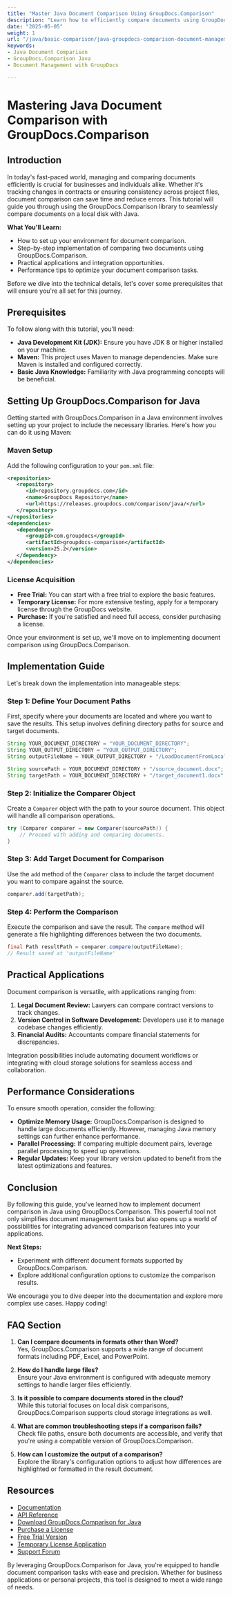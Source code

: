 ```yaml
---
title: "Master Java Document Comparison Using GroupDocs.Comparison"
description: "Learn how to efficiently compare documents using GroupDocs.Comparison in Java. This guide covers setup, implementation, and performance optimization."
date: "2025-05-05"
weight: 1
url: "/java/basic-comparison/java-groupdocs-comparison-document-management-guide/"
keywords:
- Java Document Comparison
- GroupDocs.Comparison Java
- Document Management with GroupDocs

---
```



# Mastering Java Document Comparison with GroupDocs.Comparison

## Introduction

In today's fast-paced world, managing and comparing documents efficiently is crucial for businesses and individuals alike. Whether it's tracking changes in contracts or ensuring consistency across project files, document comparison can save time and reduce errors. This tutorial will guide you through using the GroupDocs.Comparison library to seamlessly compare documents on a local disk with Java.

**What You'll Learn:**
- How to set up your environment for document comparison.
- Step-by-step implementation of comparing two documents using GroupDocs.Comparison.
- Practical applications and integration opportunities.
- Performance tips to optimize your document comparison tasks.

Before we dive into the technical details, let's cover some prerequisites that will ensure you're all set for this journey.

## Prerequisites

To follow along with this tutorial, you'll need:

- **Java Development Kit (JDK):** Ensure you have JDK 8 or higher installed on your machine.
- **Maven:** This project uses Maven to manage dependencies. Make sure Maven is installed and configured correctly.
- **Basic Java Knowledge:** Familiarity with Java programming concepts will be beneficial.

## Setting Up GroupDocs.Comparison for Java

Getting started with GroupDocs.Comparison in a Java environment involves setting up your project to include the necessary libraries. Here's how you can do it using Maven:

### Maven Setup

Add the following configuration to your `pom.xml` file:

```xml
<repositories>
   <repository>
      <id>repository.groupdocs.com</id>
      <name>GroupDocs Repository</name>
      <url>https://releases.groupdocs.com/comparison/java/</url>
   </repository>
</repositories>
<dependencies>
   <dependency>
      <groupId>com.groupdocs</groupId>
      <artifactId>groupdocs-comparison</artifactId>
      <version>25.2</version>
   </dependency>
</dependencies>
```

### License Acquisition

- **Free Trial:** You can start with a free trial to explore the basic features.
- **Temporary License:** For more extensive testing, apply for a temporary license through the GroupDocs website.
- **Purchase:** If you're satisfied and need full access, consider purchasing a license.

Once your environment is set up, we'll move on to implementing document comparison using GroupDocs.Comparison.

## Implementation Guide

Let's break down the implementation into manageable steps:

### Step 1: Define Your Document Paths

First, specify where your documents are located and where you want to save the results. This setup involves defining directory paths for source and target documents.

```java
String YOUR_DOCUMENT_DIRECTORY = "YOUR_DOCUMENT_DIRECTORY";
String YOUR_OUTPUT_DIRECTORY = "YOUR_OUTPUT_DIRECTORY";
String outputFileName = YOUR_OUTPUT_DIRECTORY + "/LoadDocumentFromLocalDisc_result.docx";

String sourcePath = YOUR_DOCUMENT_DIRECTORY + "/source_document.docx";
String targetPath = YOUR_DOCUMENT_DIRECTORY + "/target_document1.docx";
```

### Step 2: Initialize the Comparer Object

Create a `Comparer` object with the path to your source document. This object will handle all comparison operations.

```java
try (Comparer comparer = new Comparer(sourcePath)) {
    // Proceed with adding and comparing documents.
}
```

### Step 3: Add Target Document for Comparison

Use the `add` method of the `Comparer` class to include the target document you want to compare against the source.

```java
comparer.add(targetPath);
```

### Step 4: Perform the Comparison

Execute the comparison and save the result. The `compare` method will generate a file highlighting differences between the two documents.

```java
final Path resultPath = comparer.compare(outputFileName);
// Result saved at 'outputFileName'
```

## Practical Applications

Document comparison is versatile, with applications ranging from:

1. **Legal Document Review:** Lawyers can compare contract versions to track changes.
2. **Version Control in Software Development:** Developers use it to manage codebase changes efficiently.
3. **Financial Audits:** Accountants compare financial statements for discrepancies.

Integration possibilities include automating document workflows or integrating with cloud storage solutions for seamless access and collaboration.

## Performance Considerations

To ensure smooth operation, consider the following:

- **Optimize Memory Usage:** GroupDocs.Comparison is designed to handle large documents efficiently. However, managing Java memory settings can further enhance performance.
- **Parallel Processing:** If comparing multiple document pairs, leverage parallel processing to speed up operations.
- **Regular Updates:** Keep your library version updated to benefit from the latest optimizations and features.

## Conclusion

By following this guide, you've learned how to implement document comparison in Java using GroupDocs.Comparison. This powerful tool not only simplifies document management tasks but also opens up a world of possibilities for integrating advanced comparison features into your applications.

**Next Steps:**
- Experiment with different document formats supported by GroupDocs.Comparison.
- Explore additional configuration options to customize the comparison results.

We encourage you to dive deeper into the documentation and explore more complex use cases. Happy coding!

## FAQ Section

1. **Can I compare documents in formats other than Word?**  
   Yes, GroupDocs.Comparison supports a wide range of document formats including PDF, Excel, and PowerPoint.

2. **How do I handle large files?**  
   Ensure your Java environment is configured with adequate memory settings to handle larger files efficiently.

3. **Is it possible to compare documents stored in the cloud?**  
   While this tutorial focuses on local disk comparisons, GroupDocs.Comparison supports cloud storage integrations as well.

4. **What are common troubleshooting steps if a comparison fails?**  
   Check file paths, ensure both documents are accessible, and verify that you're using a compatible version of GroupDocs.Comparison.

5. **How can I customize the output of a comparison?**  
   Explore the library's configuration options to adjust how differences are highlighted or formatted in the result document.

## Resources

- [Documentation](https://docs.groupdocs.com/comparison/java/)
- [API Reference](https://reference.groupdocs.com/comparison/java/)
- [Download GroupDocs.Comparison for Java](https://releases.groupdocs.com/comparison/java/)
- [Purchase a License](https://purchase.groupdocs.com/buy)
- [Free Trial Version](https://releases.groupdocs.com/comparison/java/)
- [Temporary License Application](https://purchase.groupdocs.com/temporary-license/)
- [Support Forum](https://forum.groupdocs.com/c/comparison)

By leveraging GroupDocs.Comparison for Java, you're equipped to handle document comparison tasks with ease and precision. Whether for business applications or personal projects, this tool is designed to meet a wide range of needs.
